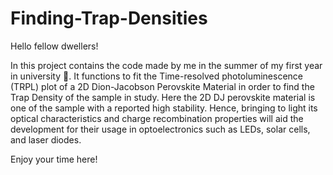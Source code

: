 # Finding-Trap-Densities
Hello fellow dwellers! 

In this project contains the code made by me in the summer of my first year in university 🙂. It functions to fit the Time-resolved photoluminescence (TRPL) plot of a 2D Dion-Jacobson Perovskite Material in order to find the Trap Density of the sample in study. Here the 2D DJ perovskite material is one of the sample with a reported high stability. Hence, bringing to light its optical characteristics and charge recombination properties will aid the development for their usage in optoelectronics such as LEDs, solar cells, and laser diodes.

Enjoy your time here!

